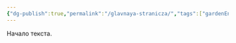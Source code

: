 ```yaml
---
{"dg-publish":true,"permalink":"/glavnaya-stranicza/","tags":["gardenEntry"]}
---
```


Начало текста.